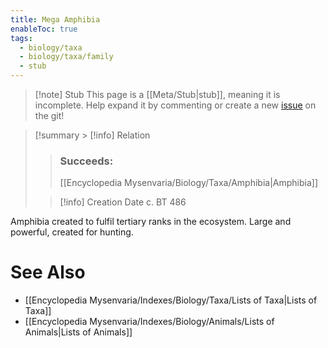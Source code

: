 ```yaml
---
title: Mega Amphibia
enableToc: true
tags:
  - biology/taxa
  - biology/taxa/family
  - stub
---
```


> [!note] Stub
> This page is a [[Meta/Stub|stub]], meaning it is incomplete. Help expand it by commenting or create a new [issue](https://github.com/RagtimeGal/quartz--encyclopedia-mysenvaria/issues/new/choose) on the git!


> [!summary[](Meta/Stubs.md) > [!info] Relation
> > ### Succeeds:
> > [[Encyclopedia Mysenvaria/Biology/Taxa/Amphibia|Amphibia]]
>
> > [!info] Creation Date
> > c. BT 486

Amphibia created to fulfil tertiary ranks in the ecosystem. Large and powerful, created for hunting.

# See Also
- [[Encyclopedia Mysenvaria/Indexes/Biology/Taxa/Lists of Taxa|Lists of Taxa]]
- [[Encyclopedia Mysenvaria/Indexes/Biology/Animals/Lists of Animals|Lists of Animals]]
